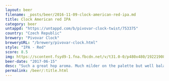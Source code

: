 ```yaml
---
layout: beer
filename: _posts/beer/2016-11-09-clock-american-red-ipa.md
title: Clock American red IPA
category: beer
untappd: "https://untappd.com/b/pivovar-clock-twist/753375"
country: "Czech Republic"
brewery: "Pivovar Clock"
breweryURL: "/brewery/pivovar-clock.html"
style: "IPA - Red"
score: 8.5
img: https://scontent.fsyd9-1.fna.fbcdn.net/v/t31.0-0/p480x480/19221908_10155314454408745_1431245341467572115_o.jpg?_nc_cat=110&_nc_sid=e007fa&_nc_ohc=21iBLyeSxaMAX9KfUo0&_nc_oc=AQmIvmuyV7zjD6DQqpXYHt9i0yF5IPlug7keUJO3FXj9Ifl0NtaaO8iylDiyvKwRNkw&_nc_ht=scontent.fsyd9-1.fna&_nc_tp=6&oh=bc517d5ed6aa3a9f56acf8bb7ec86379&oe=5F48CD69
beer-date: "2017-06-15"
desc: "Such a great hop aroma. Much milder on the palette but well balanced. Wouldn't be upset with a few of these"
permalink: /beer/:title.html
---
```

